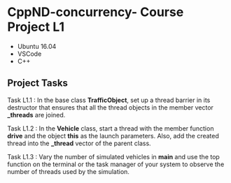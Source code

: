# CppND-concurrency- Course Project L1

* Ubuntu 16.04
* VSCode
* C++

## Project Tasks
Task L1.1 : In the base class **TrafficObject**, set up a thread barrier in its destructor that ensures that all the thread objects in the member vector **_threads** are joined.

Task L1.2 : In the **Vehicle** class, start a thread with the member function **drive** and the object **this** as the launch parameters. Also, add the created thread into the **_thread** vector of the parent class.

Task L1.3 : Vary the number of simulated vehicles in **main** and use the top function on the terminal or the task manager of your system to observe the number of threads used by the simulation.
